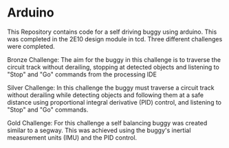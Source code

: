 # Arduino

This Repository contains code for a self driving buggy using arduino.  This was completed in the 2E10 design module in tcd.  Three different challenges were completed.

Bronze Challenge:
The aim for the buggy in this challenge is to traverse the circuit track without derailing, stopping at detected objects and listening to "Stop" and "Go" commands from 
the processing IDE

Silver Challenge:
In this challenge the buggy must traverse a circuit track without derailing while detecting objects and following them at a safe distance using proportional integral derivative (PID) control, and listening to "Stop" and "Go" commands.

Gold Challenge:
For this challenge a self balancing buggy was created similar to a segway.  This was achieved using the buggy's inertial measurement units (IMU) and the PID control.
